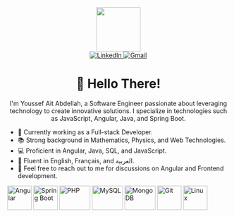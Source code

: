 <div id="header" align="center">
	<img src="https://media.giphy.com/media/M9gbBd9nbDrOTu1Mqx/giphy.gif" width="100"/>
	<div>
		<a href="https://www.linkedin.com/in/youssef-ait-abdellah/" target="_blank">
			<img src="https://img.shields.io/badge/LinkedIn-0077B5?style=for-the-badge&logo=linkedin&logoColor=white" alt="LinkedIn" />
		</a>
		<a href="mailto:yussef.aitabdellah@gmail.com" target="_blank">
			<img src="https://img.shields.io/badge/Gmail-D14836?style=for-the-badge&logo=gmail&logoColor=white" alt="Gmail" />
		</a>	
	</div>
</div>

<h1 align="center">👋 Hello There!</h1>
<p align="center">I'm Youssef Ait Abdellah, a Software Engineer passionate about leveraging technology to create innovative solutions. I specialize in technologies such as JavaScript, Angular, Java, and Spring Boot.</p>

<ul align="left">
	<li>🏦 Currently working as a Full-stack Developer.</li>
	<li>📚 Strong background in Mathematics, Physics, and Web Technologies.</li>
	<li>💻 Proficient in Angular, Java, SQL, and JavaScript.</li>
	<li>📖 Fluent in English, Français, and العربية.</li>
	<li>💬 Feel free to reach out to me for discussions on Angular and Frontend development.</li>
</ul>

<p align="">
	<!-- Angular -->
	<img src="https://www.vectorlogo.zone/logos/angular/angular-icon.svg" alt="Angular" width="55" height="55"/>
	<!-- Spring Boot -->
	<img src="https://www.vectorlogo.zone/logos/springio/springio-icon.svg" alt="Spring Boot" width="55" height="55"/>
	<!-- PHP -->
	<img src="https://www.vectorlogo.zone/logos/php/php-ar21.svg" alt="PHP" width="70" height="55"/>
	<!-- MySQL -->
	<img src="https://www.vectorlogo.zone/logos/mysql/mysql-icon.svg" alt="MySQL" width="70" height="55"/>
	<!-- MongoDB -->
	<img src="https://www.vectorlogo.zone/logos/mongodb/mongodb-icon.svg" alt="MongoDB" width="70" height="55"/>
	<!-- Git -->
	<img src="https://www.vectorlogo.zone/logos/git-scm/git-scm-icon.svg" alt="Git" width="55" height="55"/> 
	<!-- Linux -->
	<img src="https://www.vectorlogo.zone/logos/linux/linux-icon.svg" alt="Linux" width="55" height="55"/> 
</p>

